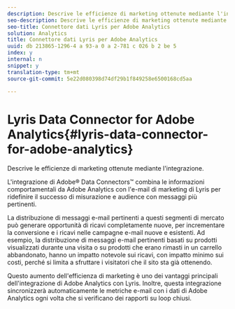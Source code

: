 ```yaml
---
description: Descrive le efficienze di marketing ottenute mediante l'integrazione.
seo-description: Descrive le efficienze di marketing ottenute mediante l'integrazione.
seo-title: Connettore dati Lyris per Adobe Analytics
solution: Analytics
title: Connettore dati Lyris per Adobe Analytics
uuid: db 213865-1296-4 a 93-a 0 a 2-781 c 026 b 2 be 5
index: y
internal: n
snippet: y
translation-type: tm+mt
source-git-commit: 5e22d080398d74df29b1f849258e6500168cd5aa

---
```



# Lyris Data Connector for Adobe Analytics{#lyris-data-connector-for-adobe-analytics}

Descrive le efficienze di marketing ottenute mediante l'integrazione.

L'integrazione di Adobe® Data Connectors™ combina le informazioni comportamentali da Adobe Analytics con l'e-mail di marketing di Lyris per ridefinire il successo di misurazione e audience con messaggi più pertinenti.

La distribuzione di messaggi e-mail pertinenti a questi segmenti di mercato può generare opportunità di ricavi completamente nuove, per incrementare la conversione e i ricavi nelle campagne e-mail nuove e esistenti. Ad esempio, la distribuzione di messaggi e-mail pertinenti basati su prodotti visualizzati durante una visita o su prodotti che erano rimasti in un carrello abbandonato, hanno un impatto notevole sui ricavi, con impatto minimo sui costi, perché si limita a sfruttare i visitatori che il sito sta già ottenendo.

Questo aumento dell'efficienza di marketing è uno dei vantaggi principali dell'integrazione di Adobe Analytics con Lyris. Inoltre, questa integrazione sincronizzerà automaticamente le metriche e-mail con i dati di Adobe Analytics ogni volta che si verificano dei rapporti su loop chiusi.
